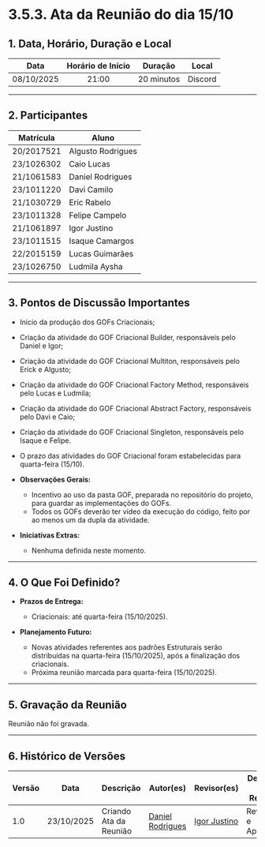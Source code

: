 <style>
.markdown-section table {
    justify-items: center;
}

img{
    max-height: 300px;
    justify-items: center;
}

.markdown-section h4{
    margin-bottom: 0;
}

.markdown-section p{
    margin-top: 0;
}

.markdown-section .collumns-glossary{
    columns: 2;
    column-gap: 64px;
}

.video-caption {
    text-align: center;
    margin-top: 4px;
}

</style>

# 3.5.3. Ata da Reunião do dia 15/10

## **1. Data, Horário, Duração e Local**

| **Data** | **Horário de Início** | **Duração** | **Local** |
| :---: | :---: | :---: | :---: |
| 08/10/2025 | 21:00 | 20 minutos | Discord |

-----

## **2. Participantes**

| **Matrícula** | **Aluno**      |
| ------------- | ----------------- |
| 20/2017521  |  Algusto Rodrigues |
| 23/1026302  |  Caio Lucas        |
| 21/1061583  |  Daniel Rodrigues  |
| 23/1011220  |  Davi Camilo       |
| 21/1030729  |  Eric Rabelo       |
| 23/1011328  |  Felipe Campelo    |
| 21/1061897  |  Igor Justino      |
| 23/1011515  |  Isaque Camargos   |
| 22/2015159  |  Lucas Guimarães   |
| 23/1026750  |  Ludmila Aysha     |

-----

## **3. Pontos de Discussão Importantes**

  * Inicio da produção dos GOFs Criacionais;
  * Criação da atividade do GOF Criacional Builder, responsáveis pelo Daniel e Igor;
  * Criação da atividade do GOF Criacional Multiton, responsáveis pelo Erick e Algusto;
  * Criação da atividade do GOF Criacional Factory Method, responsáveis pelo Lucas e Ludmila;
  * Criação da atividade do GOF Criacional Abstract Factory, responsáveis pelo Davi e Caio;
  * Criação da atividade do GOF Criacional Singleton, responsáveis pelo Isaque e Felipe.
  * O prazo das atividades do GOF Criacional foram estabelecidas para quarta-feira (15/10).

* **Observações Gerais:**

  * Incentivo ao uso da pasta GOF, preparada no repositório do projeto, para guardar as implementações do GOFs.
  * Todos os GOFs deverão ter vídeo da execução do código, feito por ao menos um da dupla da atividade.

* **Iniciativas Extras:**

  * Nenhuma definida neste momento.

---

## **4. O Que Foi Definido?**

* **Prazos de Entrega:**

  * Criacionais: até quarta-feira (15/10/2025).

* **Planejamento Futuro:**

  * Novas atividades referentes aos padrões Estruturais serão distribuídas na quarta-feira (15/10/2025), após a finalização dos criacionais.
  * Próxima reunião marcada para quarta-feira (15/10/2025).

---


## **5. Gravação da Reunião**

Reunião não foi gravada.

-----

## **6. Histórico de Versões**

| Versão | Data | Descrição | Autor(es) | Revisor(es) | Detalhes da Revisão |
| -- | -- | -- | -- | -- | -- |
| 1.0 | 23/10/2025 | Criando Ata da Reunião | [Daniel Rodrigues](https://github.com/DanielRogs) | [Igor Justino](https://github.com/IgorJustino)  | Revisado e Aprovado |